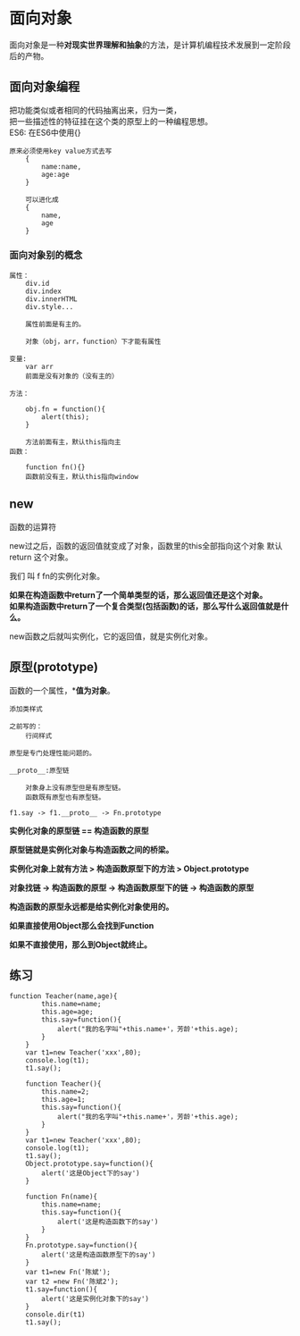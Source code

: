 # 面向对象 #
面向对象是一种**对现实世界理解和抽象**的方法，是计算机编程技术发展到一定阶段后的产物。
## 面向对象编程 ##
把功能类似或者相同的代码抽离出来，归为一类，  
把一些描述性的特征挂在这个类的原型上的一种编程思想。  
ES6:
在ES6中使用{}

	原来必须使用key value方式去写	
		{
			name:name,
			age:age
		}
		
		可以进化成
		{
			name,
			age
		}
### 面向对象别的概念 ###

	属性：
		div.id
		div.index
		div.innerHTML
		div.style...
		
		属性前面是有主的。
		
		对象（obj，arr，function）下才能有属性
		
	变量:
		var arr
		前面是没有对象的（没有主的）
	
	方法：
	
		obj.fn = function(){
			alert(this);
		}
		
		方法前面有主，默认this指向主
	函数：
		
		function fn(){}
		函数前没有主，默认this指向window
## new ##
函数的运算符	

new过之后，函数的返回值就变成了对象，函数里的this全部指向这个对象
默认return 这个对象。

我们 叫 f fn的实例化对象。 

**如果在构造函数中return了一个简单类型的话，那么返回值还是这个对象。  
如果构造函数中return了一个复合类型(包括函数)的话，那么写什么返回值就是什么。**

new函数之后就叫实例化，它的返回值，就是实例化对象。  

## 原型(prototype) ##
函数的一个属性，*****值为对象****。
			
	添加类样式
		
	之前写的：
		行间样式
		
	原型是专门处理性能问题的。
	
	__proto__:原型链
		
		对象身上没有原型但是有原型链。
		函数既有原型也有原型链。
	
	f1.say -> f1.__proto__ -> Fn.prototype
	
	
**实例化对象的原型链 == 构造函数的原型**

**原型链就是实例化对象与构造函数之间的桥梁。**

**实例化对象上就有方法  > 构造函数原型下的方法 > Object.prototype**
		
**对象找链 -> 构造函数的原型 -> 构造函数原型下的链 -> 构造函数的原型**
	
**构造函数的原型永远都是给实例化对象使用的。**
	
**如果直接使用Object那么会找到Function**
	
**如果不直接使用，那么到Object就终止。**

## 练习 ##

	function Teacher(name,age){
			this.name=name;
			this.age=age;
			this.say=function(){
				alert("我的名字叫"+this.name+'，芳龄'+this.age);
			}
		}
		var t1=new Teacher('xxx',80);
		console.log(t1);
		t1.say();
		
		function Teacher(){
			this.name=2;
			this.age=1;
			this.say=function(){
				alert("我的名字叫"+this.name+'，芳龄'+this.age);
			}
		}
		var t1=new Teacher('xxx',80);
		console.log(t1);
		t1.say();
		Object.prototype.say=function(){
			alert('这是Object下的say')
		}
		
		function Fn(name){	
			this.name=name;
			this.say=function(){
				alert('这是构造函数下的say')
			}
		}
		Fn.prototype.say=function(){
			alert('这是构造函数原型下的say')
		}
		var t1=new Fn('陈斌');
		var t2 =new Fn('陈斌2');
		t1.say=function(){
			alert('这是实例化对象下的say')
		}
		console.dir(t1)
		t1.say();